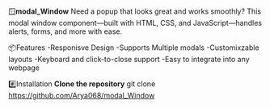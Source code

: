 🪟**modal_Window**
    Need a popup that looks great and works smoothly? This modal window component—built with HTML, CSS, and JavaScript—handles alerts, forms, and more with ease.

    
📦Features
  -Responisve Design
  -Supports Multiple modals
  -Customixzable layouts
  -Keyboard and click-to-close support
  -Easy to integrate into any webpage


 #️⃣Installation
   **Clone the repository**
    git clone https://github.com/Arya068/modal_Window



